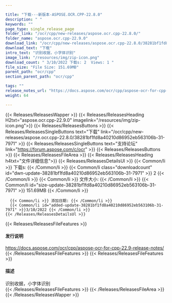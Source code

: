 ```yaml
---

title: "下载---新版本-ASPOSE.OCR.CPP-22.8.0"
description: " "
keywords: ""
page_type: single_release_page
folder_link: "/ocr/cpp/new-releases/aspose.ocr.cpp-22.8.0/"
folder_name: "aspose.ocr.cpp-22.9.0"
download_link: "/ocr/cpp/new-releases/aspose.ocr.cpp-22.8.0/38281bf1fd8a40210d86952eb563106b-31-7971"
download_text: "下载"
intro_text: "识别收据，小字体识别"
image_link: "/resources/img/zip-icon.png"
download_count: " 3/10/2022 下载s: 2  Views: 1 "
file_size: "File Size: 151.69MB"
parent_path: "ocr/cpp"
section_parent_path: "ocr/cpp"

tags: ""
release_notes_url: "https://docs.aspose.com/ocr/cpp/aspose-ocr-for-cpp-22.9-release-notes/"
weight: 64

---
```


{{< Releases/ReleasesWapper >}}
  {{< Releases/ReleasesHeading H2txt="aspose.ocr.cpp-22.9.0" imagelink="/resources/img/zip-icon.png">}}
  {{< Releases/ReleasesButtons >}}
    {{< Releases/ReleasesSingleButtons text="下载" link="/ocr/cpp/new-releases/aspose.ocr.cpp-22.8.0/38281bf1fd8a40210d86952eb563106b-31-7971" >}}
    {{< Releases/ReleasesSingleButtons text="支持论坛" link="https://forum.aspose.com/c/ocr" >}}
  {{< Releases/ReleasesButtons >}}
  {{< Releases/ReleasesFileArea >}}
    {{< Releases/ReleasesHeading h4txt="文件详细信息">}}
    {{< Releases/ReleasesDetailsUl >}}
      {{< Common/li >}} 下载s: {{< /Common/li >}}
      {{< Common/li class="downloadcount" id="dwn-update-38281bf1fd8a40210d86952eb563106b-31-7971" >}} 2 {{< /Common/li >}}
      {{< Common/li >}} 文件大小: {{< /Common/li >}}
      {{< Common/li id="size-update-38281bf1fd8a40210d86952eb563106b-31-7971" >}} 151.69MB {{< /Common/li >}}

      {{< Common/li >}} 添加日期: {{< /Common/li >}}
      {{< Common/li id="added-update-38281bf1fd8a40210d86952eb563106b-31-7971" >}}3/10/2022 {{< /Common/li >}}
    {{< /Releases/ReleasesDetailsUl >}}

  {{< Releases/ReleasesFileFeatures >}}
      <h4>发行说明</h4><div><a href='https://docs.aspose.com/ocr/cpp/aspose-ocr-for-cpp-22.9-release-notes/'>https://docs.aspose.com/ocr/cpp/aspose-ocr-for-cpp-22.9-release-notes/</a></div>
  {{< /Releases/ReleasesFileFeatures >}}
  {{< Releases/ReleasesFileFeatures >}}
      <h4>描述</h4><div class="HTMLDescription">识别收据，小字体识别</div>
  {{< /Releases/ReleasesFileFeatures >}}
 {{< /Releases/ReleasesFileArea >}}
{{< /Releases/ReleasesWapper >}}



